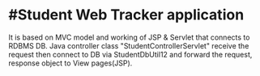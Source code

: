 #Student Web Tracker application 
=======================================================

It is based on MVC model and working of JSP & Servlet that connects to RDBMS DB. Java controller class "StudentControllerServlet" receive the request then connect to DB via StudentDbUtil12 and forward the request, response object to View pages(JSP).
